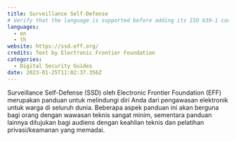 ```yaml
---
title: Surveillance Self-Defense
# Verify that the language is supported before adding its ISO 639-1 code here. without the country code, i.e. ms instead of ms_MY.
languages:
  - en
  - th
website: https://ssd.eff.org/
credits: Text by Electronic Frontier Foundation
categories:
  - Digital Security Guides
date: 2023-01-25T11:02:37.356Z
---
```

Surveillance Self-Defense (SSD) oleh Electronic Frontier Foundation (EFF) merupakan panduan untuk melindungi diri Anda dari pengawasan elektronik untuk warga di seluruh dunia. Beberapa aspek panduan ini akan berguna bagi orang dengan wawasan teknis sangat minim, sementara panduan lainnya ditujukan bagi audiens dengan keahlian teknis dan pelatihan privasi/keamanan yang memadai.